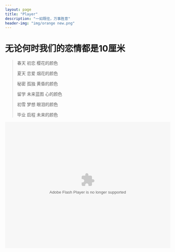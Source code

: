 ```yaml
---
layout: page
title: "Player"
description: "一如既往，万事胜意"
header-img: "img/orange new.png"
---
```


<script type="text/javascript" src="http://www.xiami.com/widget/player-single?uid=135215938&sid=1769059251&mode=js"></script>

# 无论何时我们的恋情都是10厘米

>春天 初恋 樱花的颜色
>
>夏天 恋爱 烟花的颜色
>
>秘密 孤独 黄昏的颜色
>
>留学 未来蓝图 心的颜色
>
>初雪 梦想 眼泪的颜色
>
>毕业 启程 未来的颜色 

<embed height="415" width="544" quality="high" allowfullscreen="true" type="application/x-shockwave-flash" src="//static.hdslb.com/miniloader.swf" flashvars="aid=16939458&page=1" pluginspage="//www.adobe.com/shockwave/download/download.cgi?P1_Prod_Version=ShockwaveFlash">
